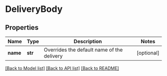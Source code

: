 # DeliveryBody

## Properties
Name | Type | Description | Notes
------------ | ------------- | ------------- | -------------
**name** | **str** | Overrides the default name of the delivery | [optional] 

[[Back to Model list]](../README.md#documentation-for-models) [[Back to API list]](../README.md#documentation-for-api-endpoints) [[Back to README]](../README.md)


